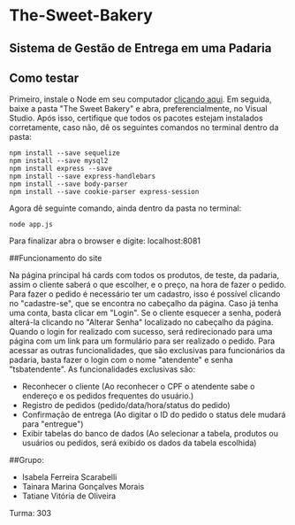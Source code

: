 # The-Sweet-Bakery
## Sistema de Gestão de Entrega em uma Padaria

## Como testar

Primeiro, instale o Node em seu computador [clicando aqui](https://nodejs.org/pt-br/download/).
Em seguida, baixe a pasta "The Sweet Bakery" e abra, preferencialmente, no Visual Studio. Após isso, certifique que todos os pacotes estejam instalados corretamente, caso não, dê os seguintes comandos no terminal dentro da pasta:

```
npm install --save sequelize
npm install --save mysql2
npm install express --save
npm install --save express-handlebars
npm install --save body-parser
npm install --save cookie-parser express-session
 ```

Agora dê seguinte comando, ainda dentro da pasta no terminal:
```
node app.js
 ```
Para finalizar abra o browser e digite: localhost:8081

##Funcionamento do site

Na página principal há cards com todos os produtos, de teste, da padaria, assim o cliente saberá o que escolher, e o preço, na hora de fazer o pedido.
Para fazer o pedido é necessário ter um cadastro, isso é possível clicando no "cadastre-se", que se encontra no cabeçalho da página. Caso já tenha uma conta, basta clicar em "Login".
Se o cliente esquecer a senha, poderá alterá-la clicando no "Alterar Senha" localizado no cabeçalho da página.
Quando o login for realizado com sucesso, será redirecionado para uma página com um link para um formulário para ser realizado o pedido.
Para acessar as outras funcionalidades, que são exclusivas para funcionários da padaria, basta fazer o login com o nome "atendente" e senha "tsbatendente".
As funcionalidades exclusivas são: 
* Reconhecer o cliente (Ao reconhecer o CPF o atendente sabe o endereço e os pedidos frequentes do usuário.)
* Registro de pedidos (pedido/data/hora/status do pedido)
* Confirmação de entrega (Ao digitar o ID do pedido o status dele mudará para "entregue")
* Exibir tabelas do banco de dados (Ao selecionar a tabela, produtos ou usuários ou pedidos, será exibido os dados da tabela escolhida)

##Grupo:
* Isabela Ferreira Scarabelli
* Tainara Marina Gonçalves Morais
* Tatiane Vitória de Oliveira

Turma: 303

